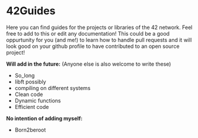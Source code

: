 # 42Guides

Here you can find guides for the projects or libraries of the 42 network. Feel free to add to this or edit any documentation!
This could be a good oppurtunity for you (and me!) to learn how to handle pull requests and it will look good on your github profile to have
contributed to an open source project!

**Will add in the future:** (Anyone else is also welcome to write these)
 
+ So_long 
+ libft possibly
+ compiling on different systems
+ Clean code
+ Dynamic functions
+ Efficient code

**No intention of adding myself:** 
+ Born2beroot

